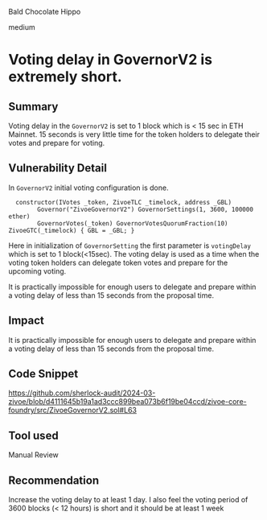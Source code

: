 Bald Chocolate Hippo

medium

# Voting delay in GovernorV2 is extremely short.

## Summary
Voting delay in the `GovernorV2` is set to 1 block which is < 15 sec in ETH Mainnet. 15 seconds is very little time for the token holders to delegate their votes and prepare for voting.

## Vulnerability Detail
In  `GovernorV2` initial voting configuration is done. 

```solidity
  constructor(IVotes _token, ZivoeTLC _timelock, address _GBL)
        Governor("ZivoeGovernorV2") GovernorSettings(1, 3600, 100000 ether)
        GovernorVotes(_token) GovernorVotesQuorumFraction(10) ZivoeGTC(_timelock) { GBL = _GBL; }

```

Here in initialization of `GovernorSetting` the first parameter is `votingDelay` which is set to 1 block(<15sec).  The voting delay is used as a time when the voting token holders can delegate token votes and prepare for the upcoming voting. 

It is practically impossible for enough users to delegate and prepare within a voting delay of less than 15 seconds from the proposal time.
## Impact
It is practically impossible for enough users to delegate and prepare within a voting delay of less than 15 seconds from the proposal time.
## Code Snippet
https://github.com/sherlock-audit/2024-03-zivoe/blob/d4111645b19a1ad3ccc899bea073b6f19be04ccd/zivoe-core-foundry/src/ZivoeGovernorV2.sol#L63
## Tool used

Manual Review

## Recommendation
Increase the voting delay to at least 1 day. I also feel the voting period of 3600 blocks (< 12 hours) is short and it should be at least 1 week